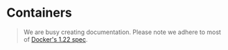 # Containers

> We are busy creating documentation. Please note we adhere to most of [Docker's 1.22 spec](https://docs.docker.com/engine/api/v1.22/).
